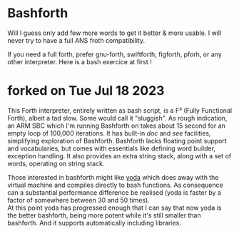 # Bashforth

Will I guess only add few more words to get it better & more usable. I will never try to have a full ANS froth compatibility.

If you need a full forth, prefer gnu-forth, swiftforth, figforth, pforh, or any other interpreter. Here is a bash exercice at first ! 

# forked on Tue Jul 18 2023

This Forth interpreter, entirely written as bash script, is a F³ (Fully Functional Forth), albeit a tad slow.
Some would call it "sluggish". As rough indication, an ARM SBC which I'm running Bashforth on takes about 15 second
for an empty loop of 100,000 iterations. It has built-in _doc_ and _see_ facilities, simplifying exploration of Bashforth.
Bashforth lacks floating point support and vocabularies, but comes with essentials like defining word builder,
exception handling. It also provides an extra string stack, along with a set of words, operating on string stack.

Those interested in bashforth might like [yoda](https://github.com/Bushmills/yoda) which does away with the virtual machine
and compiles directly to bash functions. As consequence can a substantial performance difference be realised (yoda is faster by a factor of somewhere between 30 and 50 times).  
At this point yoda has progressed enough that I can say that now yoda is the better bashforth, being more potent while it's still smaller than bashforth.  And it supports automatically including libraries.

